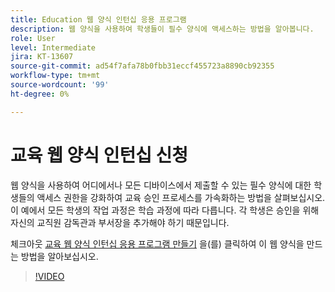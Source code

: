 ```yaml
---
title: Education 웹 양식 인턴십 응용 프로그램
description: 웹 양식을 사용하여 학생들이 필수 양식에 액세스하는 방법을 알아봅니다.
role: User
level: Intermediate
jira: KT-13607
source-git-commit: ad54f7afa78b0fbb31eccf455723a8890cb92355
workflow-type: tm+mt
source-wordcount: '99'
ht-degree: 0%

---
```


# 교육 웹 양식 인턴십 신청

웹 양식을 사용하여 어디에서나 모든 디바이스에서 제출할 수 있는 필수 양식에 대한 학생들의 액세스 권한을 강화하여 교육 승인 프로세스를 가속화하는 방법을 살펴보십시오. 이 예에서 모든 학생의 작업 과정은 학습 과정에 따라 다릅니다. 각 학생은 승인을 위해 자신의 교직원 감독관과 부서장을 추가해야 하기 때문입니다.

체크아웃 [교육 웹 양식 인턴십 응용 프로그램 만들기](usecase-edu-intern-create.md) 을(를) 클릭하여 이 웹 양식을 만드는 방법을 알아보십시오.

>[!VIDEO](https://video.tv.adobe.com/v/3421773?quality=12&learn=on&hidetitle=true)
